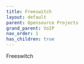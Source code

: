 ```yaml
---
title: Freeswitch
layout: default
parent: Opensource Projects
grand_parent: VoIP
nav_order: 1 
has_children: true
---
```

Freeswitch

